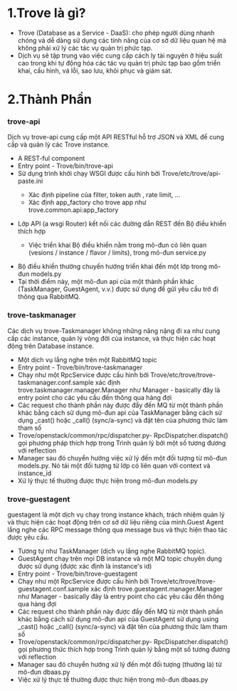 # 1.Trove là gì?

- Trove (Database as a Service - DaaS): cho phép người dùng nhanh chóng và dễ dàng sử dụng các tính năng của cơ sở dữ liệu quan hệ mà không phải xử lý các tác vụ quản trị phức tạp.
- Dịch vụ sẽ tập trung vào việc cung cấp cách ly tài nguyên ở hiệu suất cao trong khi tự động hóa các tác vụ quản trị phức tạp bao gồm triển khai, cấu hình, vá lỗi, sao lưu, khôi phục và giám sát.


# 2.Thành Phần

### trove-api
Dịch vụ trove-api cung cấp một API RESTful hỗ trợ JSON và XML để cung cấp và quản lý các Trove instance.
- A REST-ful component
- Entry point - Trove/bin/trove-api
- Sử dụng trình khởi chạy WSGI được cấu hình bởi Trove/etc/trove/api-paste.ini
<ul>
  <ul>
    <li> Xác định pipeline của filter, token auth , rate limit, ...
    <li> Xác định app_factory cho trove app như trove.common.api:app_factory
  </ul>
</ul>

- Lớp API (a wsgi Router) kết nối các đường dẫn REST đến Bộ điều khiển thích hợp

<ul>
  <ul>
    <li> Việc triển khai Bộ điều khiển nằm trong mô-đun có liên quan (vesions / instance / flavor / limits), trong mô-đun service.py
  </ul>
</ul>

- Bộ điều khiển thường chuyển hướng triển khai đến một lớp trong mô-đun models.py
- Tại thời điểm này, một mô-đun api của một thành phần khác (TaskManager, GuestAgent, v.v.) được sử dụng để gửi yêu cầu trở đi thông qua RabbitMQ.


### trove-taskmanager
Các dịch vụ trove-Taskmanager không những nâng nặng đi xa như cung cấp các instance, quản lý vòng đời của instance, và thực hiện các hoạt động trên Database instance.
- Một dịch vụ lắng nghe trên một RabbitMQ topic
- Entry point - Trove/bin/trove-taskmanager
- Chạy như một RpcService được cấu hình bởi Trove/etc/trove/trove-taskmanager.conf.sample xác định trove.taskmanager.manager.Manager như Manager - basically đây là entry point cho các yêu cầu đến thông qua hàng đợi
- Các request cho thành phần này được đẩy đến MQ từ một thành phần khác bằng cách sử dụng mô-đun api của TaskManager bằng cách sử dụng _cast() hoặc _call() (sync/a-sync) và đặt tên của phương thức làm tham số
- Trove/openstack/common/rpc/dispatcher.py- RpcDispatcher.dispatch() gọi phương pháp thích hợp trong Trình quản lý bởi một số tương đương với reflection
- Manager sau đó chuyển hướng việc xử lý đến một đối tượng từ mô-đun models.py. Nó tải một đối tượng từ lớp có liên quan với context và instance_id
- Xử lý thực tế thường được thực hiện trong mô-đun models.py

### trove-guestagent
guestagent là một dịch vụ chạy trong instance khách, trách nhiệm quản lý và thực hiện các hoạt động trên cơ sở dữ liệu riêng của mình.Guest Agent lắng nghe các RPC message thông qua message bus và thực hiện thao tác được yêu cầu.
- Tương tự như TaskManager (dịch vụ lắng nghe RabbitMQ topic).
- GuestAgent chạy trên mọi DB instance và một MQ topic chuyên dụng được sử dụng (được xác định là instance's id)
- Entry point - Trove/bin/trove-guestagent
- Chạy như một RpcService được cấu hình bởi Trove/etc/trove/trove-guestagent.conf.sample xác định trove.guestagent.manager.Manager như Manager - basically đây là entry point cho các yêu cầu đến thông qua hàng đợi
- Các request cho thành phần này được đẩy đến MQ từ một thành phần khác bằng cách sử dụng mô-đun api của GuestAgent sử dụng using _cast() hoặc _call() (sync/a-sync) và đặt tên của phương thức làm tham số
- Trove/openstack/common/rpc/dispatcher.py- RpcDispatcher.dispatch() gọi phương thức thích hợp trong Trình quản lý bằng một số tương đương với reflection
- Manager sau đó chuyển hướng xử lý đến một đối tượng (thường là) từ mô-đun dbaas.py
- Việc xử lý thực tế thường được thực hiện trong mô-đun dbaas.py

















